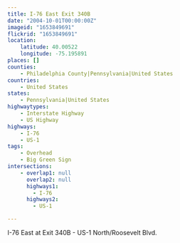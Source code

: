 ```yaml
---
title: I-76 East Exit 340B
date: "2004-10-01T00:00:00Z"
imageid: "1653849691"
flickrid: "1653849691"
location:
    latitude: 40.00522
    longitude: -75.195891
places: []
counties:
    - Philadelphia County|Pennsylvania|United States
countries:
    - United States
states:
    - Pennsylvania|United States
highwaytypes:
    - Interstate Highway
    - US Highway
highways:
    - I-76
    - US-1
tags:
    - Overhead
    - Big Green Sign
intersections:
    - overlap1: null
      overlap2: null
      highways1:
        - I-76
      highways2:
        - US-1

---
```

I-76 East at Exit 340B - US-1 North/Roosevelt Blvd.